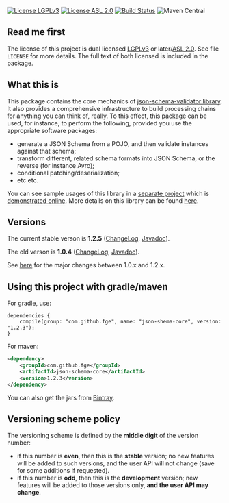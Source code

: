 [![License LGPLv3][LGPLv3 badge]][LGPLv3]
[![License ASL 2.0][ASL 2.0 badge]][ASL 2.0]
[![Build Status][Travis badge]][Travis]
![Maven Central](https://img.shields.io/maven-central/v/com.github.java-json-tools/json-schema-core.svg)

## Read me first

The license of this project is dual licensed [LGPLv3] or later/[ASL 2.0]. See file `LICENSE` for more
details. The full text of both licensed is included in the package.

## What this is

This package contains the core mechanics of [json-schema-validator
library](https://github.com/fge/json-schema-validator). It also provides a comprehensive
infrastructure to build processing chains for anything you can think of, really. To this effect,
this package can be used, for instance, to perform the following, provided you use the appropriate
software packages:

* generate a JSON Schema from a POJO, and then validate instances against that schema;
* transform different, related schema formats into JSON Schema, or the reverse (for instance Avro);
* conditional patching/deserialization;
* etc etc.

You can see sample usages of this library in a [separate
project](https://github.com/fge/json-schema-processor-examples) which is [demonstrated
online](http://json-schema-validator.herokuapp.com). More details on this library can
be found [here](https://github.com/fge/json-schema-core/wiki/Architecture).


## Versions

The current stable verson is **1.2.5**
([ChangeLog](https://github.com/fge/json-schema-core/wiki/ChangeLog_12x),
[Javadoc](http://fge.github.io/json-schema-core/1.2.x/index.html)).

The old verson is **1.0.4**
([ChangeLog](https://github.com/fge/json-schema-core/wiki/ChangeLog_10x),
[Javadoc](http://fge.github.io/json-schema-core/1.0.x/index.html)).

See [here](https://github.com/fge/json-schema-core/wiki/Whatsnew_12) for
the major changes between 1.0.x and 1.2.x.

## Using this project with gradle/maven

For gradle, use:

```
dependencies {
    compile(group: "com.github.fge", name: "json-shema-core", version: "1.2.3");
}
```

For maven:

```xml
<dependency>
    <groupId>com.github.fge</groupId>
    <artifactId>json-schema-core</artifactId>
    <version>1.2.3</version>
</dependency>
```

You can also get the jars from [Bintray](https://bintray.com/fge/maven/json-schema-core).

## Versioning scheme policy

The versioning scheme is defined by the **middle digit** of the version number:

* if this number is **even**, then this is the **stable** version; no new features will be
  added to such versions, and the user API will not change (save for some additions if requested).
* if this number is **odd**, then this is the **development** version; new features will be
  added to those versions only, **and the user API may change**.

[LGPLv3 badge]: https://img.shields.io/:license-LGPLv3-blue.svg
[LGPLv3]: http://www.gnu.org/licenses/lgpl-3.0.html
[ASL 2.0 badge]: https://img.shields.io/:license-Apache%202.0-blue.svg
[ASL 2.0]: http://www.apache.org/licenses/LICENSE-2.0.html
[Travis Badge]: https://api.travis-ci.org/daveclayton/json-schema-core.svg?branch=master
[Travis]: https://travis-ci.org/daveclayton/json-schema-core

